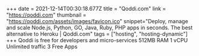 +++ 
date = 2021-12-14T00:30:18.677Z 
title = "Qoddi.com" 
link = "https://qoddi.com" 
thumbnail = "https://qoddi.com/assets/images/favicon.ico" 
snippet="Deploy, manage and scale Node.js, Python, GO, Java, Ruby, PHP apps in seconds. The best alternative to Heroku | Qoddi.com" 
tags = ["hosting", "hosting-dynamic"] 
+++ 
Qoddi is free for developers and micro-services 512MB RAM 1 vCPU Unlimited traffic 3 Free Apps
